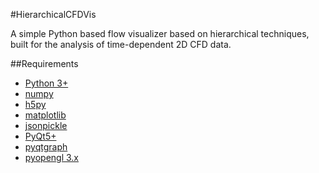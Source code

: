 #HierarchicalCFDVis

A simple Python based flow visualizer based on hierarchical techniques, built for the analysis of time-dependent 2D CFD data.

##Requirements

- [Python 3+](https://www.python.org/)
- [numpy](http://www.numpy.org/)
- [h5py](https://www.h5py.org/)
- [matplotlib](https://matplotlib.org/)
- [jsonpickle](https://jsonpickle.github.io/)
- [PyQt5+](https://pypi.org/project/PyQt5/)
- [pyqtgraph](http://www.pyqtgraph.org/)
- [pyopengl 3.x](http://pyopengl.sourceforge.net/)

